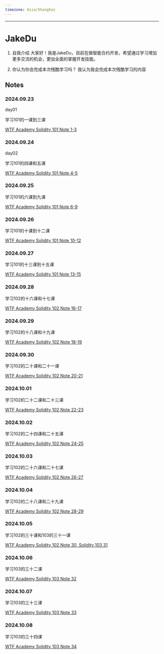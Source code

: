 ```yaml
---
timezone: Asia/Shanghai
---
```


---

# JakeDu

1. 自我介绍
  大家好！我是JakeDu，目前在做智能合约开发，希望通过学习增加更多交流的机会，更加全面的掌握开发技能。

2. 你认为你会完成本次残酷学习吗？
  我认为我会完成本次残酷学习的内容

## Notes

<!-- Content_START -->

### 2024.09.23

day01

学习101的一课到三课

[WTF Academy Solidity 101 Note 1-3](/content/JakeDu/01.md)
<br>

### 2024.09.24

day02

学习101的四课和五课

[WTF Academy Solidity 101 Note 4-5](/content/JakeDu/02.md)
<br>

### 2024.09.25

学习101的六课到九课

[WTF Academy Solidity 101 Note 6-9](/content/JakeDu/03.md)
<br>

### 2024.09.26

学习101的十课到十二课

[WTF Academy Solidity 101 Note 10-12](/content/JakeDu/04.md)
<br>

### 2024.09.27

学习101的十三课到十五课

[WTF Academy Solidity 101 Note 13-15](/content/JakeDu/05.md)
<br>

### 2024.09.28

学习102的十六课和十七课

[WTF Academy Solidity 102 Note 16-17](/content/JakeDu/06.md)
<br>

### 2024.09.29

学习102的十八课和十九课

[WTF Academy Solidity 102 Note 18-19](/content/JakeDu/07.md)
<br>

### 2024.09.30

学习102的二十课和二十一课

[WTF Academy Solidity 102 Note 20-21](/content/JakeDu/08.md)
<br>

### 2024.10.01

学习102的二十二课和二十三课

[WTF Academy Solidity 102 Note 22-23](/content/JakeDu/09.md)
<br>

### 2024.10.02

学习102的二十四课和二十五课

[WTF Academy Solidity 102 Note 24-25](/content/JakeDu/10.md)
<br>

### 2024.10.03

学习102的二十六课和二十七课

[WTF Academy Solidity 102 Note 26-27](/content/JakeDu/11.md)
<br>

### 2024.10.04

学习102的二十八课和二十九课

[WTF Academy Solidity 102 Note 28-29](/content/JakeDu/12.md)
<br>

### 2024.10.05

学习102的三十课和103的三十一课

[WTF Academy Solidity 102 Note 30, Solidity 103 31](/content/JakeDu/13.md)
<br>

### 2024.10.06

学习103的三十二课

[WTF Academy Solidity 103 Note 32](/content/JakeDu/14.md)
<br>

### 2024.10.07

学习103的三十三课

[WTF Academy Solidity 103 Note 33](/content/JakeDu/15.md)
<br>

### 2024.10.08

学习103的三十四课

[WTF Academy Solidity 103 Note 34](/content/JakeDu/16.md)
<br>
<!-- Content_END -->
